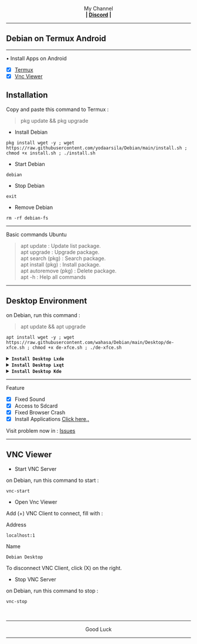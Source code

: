 
<p align="center">My Channel</br><b>
| <a href="https://discord.gg/GCehyym">Discord</a> </a> |</b></p>

---
## Debian on Termux Android

---
• Install Apps on Android
- [x] [Termux](https://apkcombo.com/id/termux/com.termux)
- [x] [Vnc Viewer](https://play.google.com/store/apps/details?id=com.realvnc.viewer.android)

## Installation

Copy and paste this command to Termux :
> pkg update && pkg upgrade

* Install Debian
```
pkg install wget -y ; wget https://raw.githubusercontent.com/yodaarsila/Debian/main/install.sh ; chmod +x install.sh ; ./install.sh
```

* Start Debian
```
debian
```

* Stop Debian
```
exit
```

* Remove Debian
```
rm -rf debian-fs
```

---
Basic commands Ubuntu
> apt update : Update list package.</br>
> apt upgrade : Upgrade package.</br>
> apt search (pkg) : Search package.</br>
> apt install (pkg) : Install package.</br>
> apt autoremove (pkg) : Delete package.</br>
> apt -h : Help all commands

---
## Desktop Environment

on Debian, run this command :

> apt update && apt upgrade

```
apt install wget -y ; wget https://raw.githubusercontent.com/wahasa/Debian/main/Desktop/de-xfce.sh ; chmod +x de-xfce.sh ; ./de-xfce.sh
```

<details></br>
<summary><b><code>Install Desktop Lxde</code></b></summary>
<p align="center"><img src="https://github.com/wahasa/Debian/raw/main/Image/lxde.jpg"</p>

```
apt install wget -y ; wget https://raw.githubusercontent.com/wahasa/Debian/main/Desktop/de-lxde.sh ; chmod +x de-lxde.sh ; ./de-lxde.sh
```
</details>

<details></br>
<summary><b><code>Install Desktop Lxqt</code></b></summary>
<p align="center"><img src="https://github.com/wahasa/Debian/raw/main/Image/lxqt.jpg"</p>

```
apt install wget -y ; wget https://raw.githubusercontent.com/wahasa/Debian/main/Desktop/de-lxqt.sh ; chmod +x de-lxqt.sh ; ./de-lxqt.sh
```
</details>

<details></br>
<summary><b><code>Install Desktop Kde</code></b></summary>
<p align="center"><img src="https://github.com/wahasa/Debian/raw/main/Image/kde.jpg"</p>

```
apt install wget -y ; wget https://raw.githubusercontent.com/wahasa/Debian/main/Desktop/de-kde.sh ; chmod +x de-kde.sh ; ./de-kde.sh
```
</details>

---
Feature
- [x] Fixed Sound
- [x] Access to Sdcard
- [x] Fixed Browser Crash
- [x] Install Applications [Click here,.](https://github.com/wahasa/Debian/tree/main/Apps)

Visit problem now in : [Issues](https://github.com/wahasa/Debian/issues)

---
## VNC Viewer

* Start VNC Server

on Debian, run this command to start :

```
vnc-start
```

* Open Vnc Viewer

Add (+) VNC Client to connect, fill with :

Address
```
localhost:1
```

Name
```
Debian Desktop
```

To disconnect VNC Client, click (X) on the right.

* Stop VNC Server

on Debian, run this command to stop :

```
vnc-stop
```
</br>

---
<p align="center">Good Luck</p>

---
